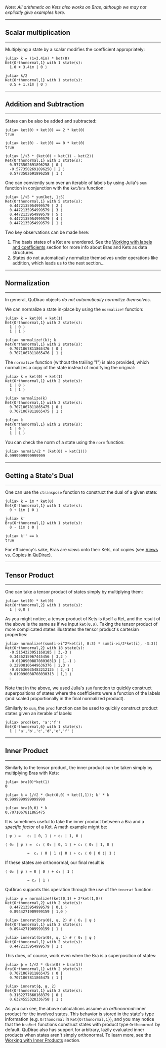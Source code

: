 *Note: All arithmetic on Kets also works on Bras, although we may not explicitly give examples here.*

---
## Scalar multiplication
---

Multiplying a state by a scalar modifies the coefficient appropriately:

```
julia> k = (1+3.4im) * ket(0)
Ket{Orthonormal,1} with 1 state(s):
  1.0 + 3.4im | 0 ⟩

julia> k/2
Ket{Orthonormal,1} with 1 state(s):
  0.5 + 1.7im | 0 ⟩
```

---
## Addition and Subtraction
---

States can be also be added and subtracted:

```
julia> ket(0) + ket(0) == 2 * ket(0)
true

julia> ket(0) - ket(0) == 0 * ket(0)
true

julia> 1/√3 * (ket(0) + ket(1) - ket(2))
Ket{Orthonormal,1} with 3 state(s):
  0.5773502691896258 | 0 ⟩
  -0.5773502691896258 | 2 ⟩
  0.5773502691896258 | 1 ⟩
```

One can conviently sum over an iterable of labels by using Julia's `sum` function in conjunction with the `ket`/`bra` function:

```
julia> 1/√5 * sum(ket, 1:5)
Ket{Orthonormal,1} with 5 state(s):
  0.4472135954999579 | 2 ⟩
  0.4472135954999579 | 3 ⟩
  0.4472135954999579 | 5 ⟩
  0.4472135954999579 | 4 ⟩
  0.4472135954999579 | 1 ⟩
```

Two key observations can be made here: 

1. The basis states of a Ket are unordered. See the [Working with labels and coefficients](labels_and_coeffs.md) section for more info about Bras and Kets as data structures.
2. States do not automatically normalize themselves under operations like addition, which leads us to the next section...

---
## Normalization
---

In general, QuDirac objects *do not automatically normalize themselves*.

We can normalize a state in-place by using the `normalize!` function:

```
julia> k = ket(0) + ket(1)
Ket{Orthonormal,1} with 2 state(s):
  1 | 0 ⟩
  1 | 1 ⟩

julia> normalize!(k); k
Ket{Orthonormal,1} with 2 state(s):
  0.7071067811865476 | 0 ⟩
  0.7071067811865476 | 1 ⟩
```

The `normalize` function (without the trailing "!") is also provided, which normalizes a copy of the state instead of modifying the original:

```
julia> k = ket(0) + ket(1)
Ket{Orthonormal,1} with 2 state(s):
  1 | 0 ⟩
  1 | 1 ⟩

julia> normalize(k)
Ket{Orthonormal,1} with 2 state(s):
  0.7071067811865475 | 0 ⟩
  0.7071067811865475 | 1 ⟩

julia> k
Ket{Orthonormal,1} with 2 state(s):
  1 | 0 ⟩
  1 | 1 ⟩
```

You can check the norm of a state using the `norm` function:

```
julia> norm(1/√2 * (ket(0) + ket(1)))
0.9999999999999999
```

---
## Getting a State's Dual
---

One can use the `ctranspose` function to construct the dual of a given state:

```
julia> k = im * ket(0)
Ket{Orthonormal,1} with 1 state(s):
  0 + 1im | 0 ⟩

julia> k'
Bra{Orthonormal,1} with 1 state(s):
  0 - 1im ⟨ 0 |
  
julia> k'' == k
true

```

For efficiency's sake, Bras are *views* onto their Kets, not copies (see [Views vs. Copies in QuDirac](view_copy.md)).

---
## Tensor Product
---

One can take a tensor product of states simply by multiplying them:

```
julia> ket(0) * ket(0)
Ket{Orthonormal,2} with 1 state(s):
  1 | 0,0 ⟩
```

As you might notice, a tensor product of Kets is itself a Ket, and the result
of the above is the same as if we input `ket(0,0)`. Taking the tensor product of 
more complicated states illustrates the tensor product's cartesian properties:

```
julia> normalize!(sum(i->i^2*ket(i), 0:3) * sum(i->i/2*ket(i), -3:3))
Ket{Orthonormal,2} with 18 state(s):
  -0.5154323951168185 | 3,-3 ⟩
  0.3436215967445456 | 3,2 ⟩
  -0.019090088708030313 | 1,-1 ⟩
  0.22908106449636376 | 2,3 ⟩
  -0.07636035483212125 | 2,-1 ⟩
  0.019090088708030313 | 1,1 ⟩
  ⁞
```

Note that in the above, we used Julia's [`sum`](http://julia.readthedocs.org/en/latest/stdlib/collections/?highlight=sum#Base.sum) function to quickly construct superpositions of states where the coefficients were a function of the labels (and scaled proportionally in the final normalized product). 

Similarly to `sum`, the `prod` function can be used to quickly construct product states given an iterable of labels:

```
julia> prod(ket, 'a':'f')
Ket{Orthonormal,6} with 1 state(s):
  1 | 'a','b','c','d','e','f' ⟩
```

---
## Inner Product
---

Similarly to the tensor product, the inner product can be taken simply by multiplying Bras with Kets:

```
julia> bra(0)*ket(1)
0

julia> k = 1/√2 * (ket(0,0) + ket(1,1)); k' * k
0.9999999999999998

julia> bra(0,0) * k
0.7071067811865475
```

It is sometimes useful to take the inner product between a Bra and a *specific factor* of a Ket. A math example might be:

```
| ψ ⟩ =   c₁ | 0, 1 ⟩ + c₂ | 1, 0 ⟩

⟨ 0₂ | ψ ⟩ =  c₁ ⟨ 0₂ | 0, 1 ⟩ + c₂ ⟨ 0₂ | 1, 0 ⟩

          =  c₁ ⟨ 0 | 1 ⟩| 0 ⟩ + c₂ ⟨ 0 | 0 ⟩| 1 ⟩
```

If these states are orthonormal, our final result is

```
⟨ 0₂ | ψ ⟩ = 0 | 0 ⟩ + c₂ | 1 ⟩ 
          
          = c₂ | 1 ⟩ 
```

QuDirac supports this operation through the use of the `innerat` function:

```
julia> ψ = normalize!(ket(0,1) + 2*ket(1,0))
Ket{Orthonormal,2} with 2 state(s):
  0.4472135954999579 | 0,1 ⟩
  0.8944271909999159 | 1,0 ⟩

julia> innerat(bra(0), ψ, 2) # ⟨ 0₂ | ψ ⟩
Ket{Orthonormal,1} with 2 state(s):
  0.8944271909999159 | 1 ⟩

julia> innerat(bra(0), ψ, 1) # ⟨ 0₁ | ψ ⟩
Ket{Orthonormal,1} with 2 state(s):
  0.4472135954999579 | 1 ⟩
```

This does, of course, work even when the Bra is a superposition of states:

```
julia> ϕ = 1/√2 * (bra(0) + bra(1))
Bra{Orthonormal,1} with 2 state(s):
  0.7071067811865475 ⟨ 0 |
  0.7071067811865475 ⟨ 1 |

julia> innerat(ϕ, ψ, 2)
Ket{Orthonormal,1} with 2 state(s):
  0.3162277660168379 | 0 ⟩
  0.6324555320336758 | 1 ⟩
```

As you can see, the above calculations assume an *orthonormal* inner product for the involved states. This behavior is stored in the state's type information (e.g. `Orthonormal` in `Ket{Orthonormal,1}`), and you may notice that the `bra`/`ket` functions construct states with product type `Orthonormal` by default. QuDirac also has support for arbitrary, lazily evaluated inner products when states aren't simply orthonormal. To learn more, see the [Working with Inner Products](inner_products.md) section.


